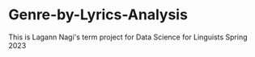 # Genre-by-Lyrics-Analysis
This is Lagann Nagi's term project for Data Science for Linguists Spring 2023
